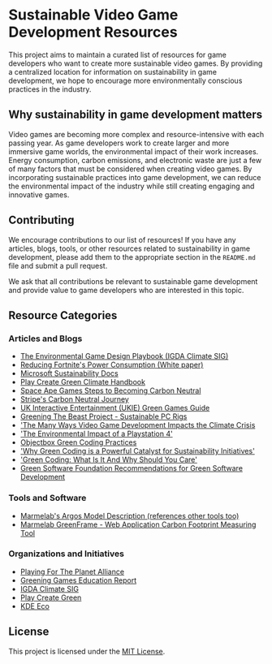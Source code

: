 # Sustainable Video Game Development Resources

This project aims to maintain a curated list of resources for game developers who want to create more sustainable video games. By providing a centralized location for information on sustainability in game development, we hope to encourage more environmentally conscious practices in the industry.

## Why sustainability in game development matters

Video games are becoming more complex and resource-intensive with each passing year. As game developers work to create larger and more immersive game worlds, the environmental impact of their work increases. Energy consumption, carbon emissions, and electronic waste are just a few of many factors that must be considered when creating video games. By incorporating sustainable practices into game development, we can reduce the environmental impact of the industry while still creating engaging and innovative games.

## Contributing

We encourage contributions to our list of resources! If you have any articles, blogs, tools, or other resources related to sustainability in game development, please add them to the appropriate section in the `README.md` file and submit a pull request. 

We ask that all contributions be relevant to sustainable game development and provide value to game developers who are interested in this topic.

## Resource Categories

### Articles and Blogs
- [The Environmental Game Design Playbook (IGDA Climate SIG)](https://igda-website.s3.us-east-2.amazonaws.com/wp-content/uploads/2022/04/06100719/EnvironmentalGameDesignPlaybook_Alpha_Release_Adj.pdf)
- [Reducing Fortnite's Power Consumption (White paper)](https://www.unrealengine.com/en-US/blog/white-paper-reducing-fortnite-s-power-consumption)
- [Microsoft Sustainability Docs](https://learn.microsoft.com/en-us/gaming/sustainability/sustainability-overview)
- [Play Create Green Climate Handbook](https://playcreategreen.org/reduce/)
- [Space Ape Games Steps to Becoming Carbon Neutral](https://spaceapegames.com/green)
- [Stripe's Carbon Neutral Journey](https://increment.com/energy-environment/stripes-carbon-neutral-journey/)
- [UK Interactive Entertainment (UKIE) Green Games Guide](https://ukie.org.uk/greengamesguide)
- [Greening The Beast Project - Sustainable PC Rigs](https://sites.google.com/site/greeningthebeast/market-survey?authuser=0)
- ['The Many Ways Video Game Development Impacts the Climate Crisis](https://www.theverge.com/2020/5/5/21243285/video-games-climate-crisis-impact-xbox-playstation-developers)
- ['The Environmental Impact of a Playstation 4'](https://www.theverge.com/2019/12/5/20985330/ps4-sony-playstation-environmental-impact-carbon-footprint-manufacturing-25-anniversary)
- [Objectbox Green Coding Practices](https://objectbox.io/green-coding/)
- ['Why Green Coding is a Powerful Catalyst for Sustainability Initiatives'](https://www.ibm.com/cloud/blog/green-coding)
- ['Green Coding: What Is It And Why Should You Care'](https://geekflare.com/green-coding/)
- [Green Software Foundation Recommendations for Green Software Development](https://greensoftware.foundation/articles/10-recommendations-for-green-software-development)

### Tools and Software
- [Marmelab's Argos Model Description (references other tools too)](https://marmelab.com/blog/2020/11/26/argos-sustainable-development.html)
- [Marmelab GreenFrame - Web Application Carbon Footprint Measuring Tool](https://greenframe.io)

### Organizations and Initiatives
- [Playing For The Planet Alliance](https://www.playing4theplanet.org/)
- [Greening Games Education Report](http://greeningames.eu/greening-games-education-report/)
- [IGDA Climate SIG](https://www.igdaclimatesig.org)
- [Play Create Green](https://playcreategreen.org/)
- [KDE Eco](https://eco.kde.org)

## License
This project is licensed under the [MIT License](https://codeberg.org/kreateer/sustainable-games-toolkit/src/branch/main/LICENSE).